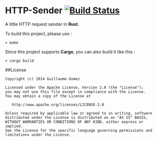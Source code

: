 HTTP-Sender [![Build Status](https://api.travis-ci.org/GuillaumeGomez/HTTP-Sender.png?branch=master)](https://travis-ci.org/GuillaumeGomez/HTTP-Sender)
===========

A little HTTP request sender in __Rust__.

To build this project, please use :

```Shell
> make
```

Since this project supports __Cargo__, you can also build it like this :

```Shell
> cargo build
```

##License

    Copyright (c) 2014 Guillaume Gomez

    Licensed under the Apache License, Version 2.0 (the "License");
    you may not use this file except in compliance with the License.
    You may obtain a copy of the License at

       http://www.apache.org/licenses/LICENSE-2.0

    Unless required by applicable law or agreed to in writing, software
    distributed under the License is distributed on an "AS IS" BASIS,
    WITHOUT WARRANTIES OR CONDITIONS OF ANY KIND, either express or implied.
    See the License for the specific language governing permissions and
    limitations under the License.

